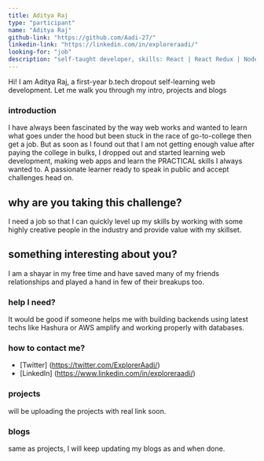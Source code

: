 ```yaml
---
title: Aditya Raj
type: "participant"
name: "Aditya Raj"
github-link: "https://github.com/Aadi-27/"
linkedin-link: "https://linkedin.com/in/exploreraadi/"
looking-for: "job"
description: "self-taught developer, skills: React | React Redux | Node.js | Express | Figma"
---
```


Hi! I am Aditya Raj, a first-year b.tech dropout self-learning web development. Let me walk you through my intro, projects and blogs 

### introduction

I have always been fascinated by the way web works and wanted to learn what goes under the hood but been stuck in the race of go-to-college then get a job. But as soon as I found out that I am not getting enough value after paying the college in bulks, I dropped out and started learning web development, making web apps and learn the PRACTICAL skills I always wanted to. A passionate learner ready to speak in public and accept challenges head on.  

## why are you taking this challenge?

I need a job so that I can quickly level up my skills by working with some highly creative people in the industry and provide value with my skillset.

## something interesting about you?

I am a shayar in my free time and have saved many of my friends relationships and played a hand in few of their breakups too.

### help I need?

It would be good if someone helps me with building backends using latest techs like Hashura or AWS amplify and working properly with databases.

### how to contact me?

- [Twitter] 
(https://twitter.com/ExplorerAadi/)
- [LinkedIn]
(https://www.linkedin.com/in/exploreraadi/)

### projects

will be uploading the projects with real link soon.

### blogs

same as projects, I will keep updating my blogs as and when done.

